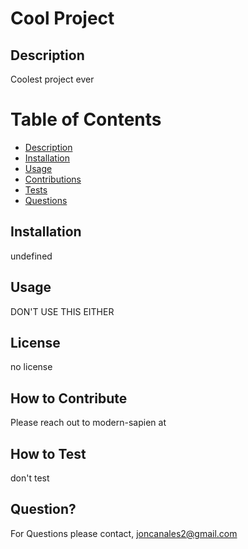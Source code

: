 # Cool Project
  
## Description
Coolest project ever

# Table of Contents
* [Description](#description)
* [Installation](#installation)
* [Usage](#Usage)
* [Contributions](#contributions)
* [Tests](#testing)
* [Questions](#questions)

## Installation
undefined

## Usage
DON'T USE THIS EITHER

## License
no license

## How to Contribute
Please reach out to modern-sapien at 

## How to Test
don't test

## Question? 
For Questions please contact, joncanales2@gmail.com
  
